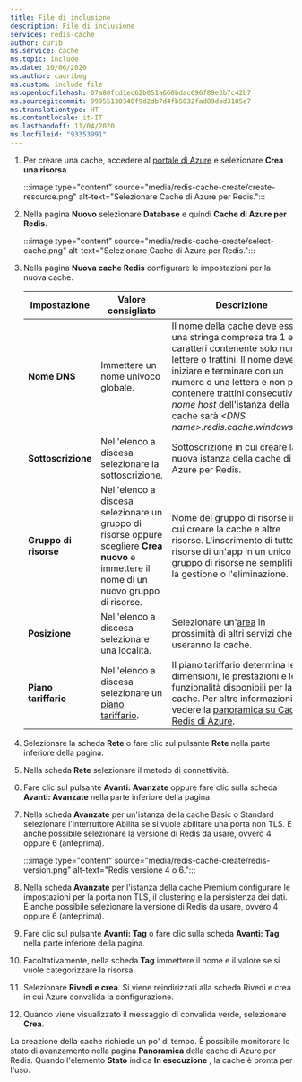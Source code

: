 ```yaml
---
title: File di inclusione
description: File di inclusione
services: redis-cache
author: curib
ms.service: cache
ms.topic: include
ms.date: 10/06/2020
ms.author: cauribeg
ms.custom: include file
ms.openlocfilehash: 07a80fcd1ec62b051a660bdac696f89e3b7c42b7
ms.sourcegitcommit: 99955130348f9d2db7d4fb5032fad89dad3185e7
ms.translationtype: HT
ms.contentlocale: it-IT
ms.lasthandoff: 11/04/2020
ms.locfileid: "93353991"
---
```

1. Per creare una cache, accedere al [portale di Azure](https://portal.azure.com) e selezionare **Crea una risorsa**.

    :::image type="content" source="media/redis-cache-create/create-resource.png" alt-text="Selezionare Cache di Azure per Redis.":::

   
1. Nella pagina **Nuovo** selezionare **Database** e quindi **Cache di Azure per Redis**.

    :::image type="content" source="media/redis-cache-create/select-cache.png" alt-text="Selezionare Cache di Azure per Redis.":::
   
1. Nella pagina **Nuova cache Redis** configurare le impostazioni per la nuova cache.
   
   | Impostazione      | Valore consigliato  | Descrizione |
   | ------------ |  ------- | -------------------------------------------------- |
   | **Nome DNS** | Immettere un nome univoco globale. | Il nome della cache deve essere una stringa compresa tra 1 e 63 caratteri contenente solo numeri, lettere o trattini. Il nome deve iniziare e terminare con un numero o una lettera e non può contenere trattini consecutivi. Il *nome host* dell'istanza della cache sarà *\<DNS name>.redis.cache.windows.net*. | 
   | **Sottoscrizione** | Nell'elenco a discesa selezionare la sottoscrizione. | Sottoscrizione in cui creare la nuova istanza della cache di Azure per Redis. | 
   | **Gruppo di risorse** | Nell'elenco a discesa selezionare un gruppo di risorse oppure scegliere **Crea nuovo** e immettere il nome di un nuovo gruppo di risorse. | Nome del gruppo di risorse in cui creare la cache e altre risorse. L'inserimento di tutte le risorse di un'app in un unico gruppo di risorse ne semplifica la gestione o l'eliminazione. | 
   | **Posizione** | Nell'elenco a discesa selezionare una località. | Selezionare un'[area](https://azure.microsoft.com/regions/) in prossimità di altri servizi che useranno la cache. |
   | **Piano tariffario** | Nell'elenco a discesa selezionare un [piano tariffario](https://azure.microsoft.com/pricing/details/cache/). |  Il piano tariffario determina le dimensioni, le prestazioni e le funzionalità disponibili per la cache. Per altre informazioni, vedere la [panoramica su Cache Redis di Azure](../articles/azure-cache-for-redis/cache-overview.md). |

1. Selezionare la scheda **Rete** o fare clic sul pulsante **Rete** nella parte inferiore della pagina.

1. Nella scheda **Rete** selezionare il metodo di connettività.

1. Fare clic sul pulsante **Avanti: Avanzate** oppure fare clic sulla scheda **Avanti: Avanzate** nella parte inferiore della pagina.

1. Nella scheda **Avanzate** per un'istanza della cache Basic o Standard selezionare l'interruttore Abilita se si vuole abilitare una porta non TLS. È anche possibile selezionare la versione di Redis da usare, ovvero 4 oppure 6 (anteprima).

    :::image type="content" source="media/redis-cache-create/redis-version.png" alt-text="Redis versione 4 o 6.":::

1. Nella scheda **Avanzate** per l'istanza della cache Premium configurare le impostazioni per la porta non TLS, il clustering e la persistenza dei dati. È anche possibile selezionare la versione di Redis da usare, ovvero 4 oppure 6 (anteprima). 

1. Fare clic sul pulsante **Avanti: Tag** o fare clic sulla scheda **Avanti: Tag** nella parte inferiore della pagina.

1. Facoltativamente, nella scheda **Tag** immettere il nome e il valore se si vuole categorizzare la risorsa. 

1. Selezionare **Rivedi e crea**. Si viene reindirizzati alla scheda Rivedi e crea in cui Azure convalida la configurazione.

1. Quando viene visualizzato il messaggio di convalida verde, selezionare **Crea**.

La creazione della cache richiede un po' di tempo. È possibile monitorare lo stato di avanzamento nella pagina **Panoramica** della cache di Azure per Redis. Quando l'elemento **Stato** indica **In esecuzione** , la cache è pronta per l'uso. 